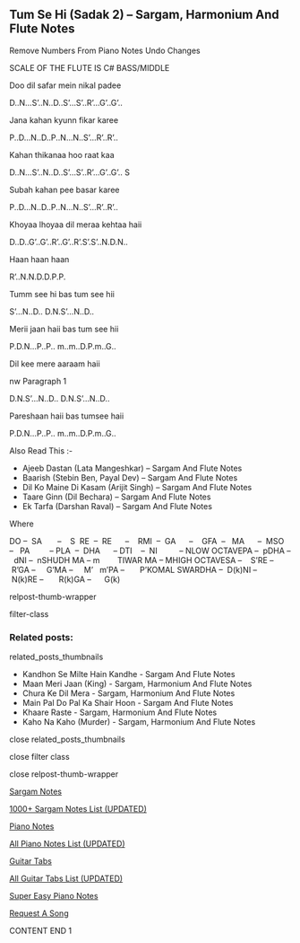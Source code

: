 
## Tum Se Hi (Sadak 2) – Sargam, Harmonium And Flute Notes

Remove Numbers From Piano Notes
Undo Changes

SCALE OF THE FLUTE IS C# BASS/MIDDLE

Doo dil safar mein nikal padee

D..N…S’..N..D..S’…S’..R’…G’..G’..

Jana kahan kyunn fikar karee

P..D…N..D..P..N…N..S’…R’..R’..

Kahan thikanaa hoo raat kaa

D..N…S’..N..D..S’…S’..R’…G’..G’.. S

Subah kahan pee basar karee

P..D…N..D..P..N…N..S’…R’..R’..

Khoyaa lhoyaa dil meraa kehtaa haii

D..D..G’..G’..R’..G’..R’.S’.S’..N.D.N..

Haan haan haan

R’..N.N.D.D.P.P.

Tumm see hi bas tum see hii

S’…N..D.. D.N.S’…N..D..

Merii jaan haii bas tum see hii

P.D.N…P..P.. m..m..D.P.m..G..

Dil kee mere aaraam haii

nw Paragraph 1

D.N.S’…N..D.. D.N.S’…N..D..

Pareshaan haii bas tumsee haii

P.D.N…P..P.. m..m..D.P.m..G..

Also Read This :-

* Ajeeb Dastan (Lata Mangeshkar) – Sargam And Flute Notes
* Baarish (Stebin Ben, Payal Dev) – Sargam And Flute Notes
* Dil Ko Maine Di Kasam (Arijit Singh) – Sargam And Flute Notes
* Taare Ginn (Dil Bechara) – Sargam And Flute Notes
* Ek Tarfa (Darshan Raval) – Sargam And Flute Notes

Where

DO –  SA       –    S  RE  –  RE      –    RMI  –  GA      –    GFA  –   MA      –  MSO  –   PA         – PLA  –  DHA      – DTI    –  NI          – NLOW OCTAVEPA –  pDHA –  dNI –  nSHUDH MA – m        TIWAR MA – MHIGH OCTAVESA –    S’RE –     R’GA –     G’MA –     M’   m’PA –       P’KOMAL SWARDHA –  D(k)NI –       N(k)RE –       R(k)GA –      G(k)

relpost-thumb-wrapper

filter-class

### Related posts:

related_posts_thumbnails

* Kandhon Se Milte Hain Kandhe - Sargam And Flute Notes
* Maan Meri Jaan (King) - Sargam, Harmonium And Flute Notes
* Chura Ke Dil Mera - Sargam, Harmonium And Flute Notes
* Main Pal Do Pal Ka Shair Hoon - Sargam And Flute Notes
* Khaare Raste - Sargam, Harmonium And Flute Notes
* Kaho Na Kaho (Murder) - Sargam, Harmonium And Flute Notes

close related_posts_thumbnails

close filter class

close relpost-thumb-wrapper

[Sargam Notes](https://www.notationsworld.com/sargam-notes.html)

[1000+ Sargam Notes List (UPDATED)](https://www.notationsworld.com/all-songs-list-sargam-notes.html)

[Piano Notes](https://www.notationsworld.com/piano-notes.html)

[All Piano Notes List (UPDATED)](https://www.notationsworld.com/all-songs-list-piano-notes.html)

[Guitar Tabs](https://www.notationsworld.com/guitar-tabs.html)

[All Guitar Tabs List (UPDATED)](https://www.notationsworld.com/all-songs-list-guitar-tabs.html)

[Super Easy Piano Notes](https://studywall.in/)

[Request A Song](https://www.notationsworld.com/request-a-song.html)

CONTENT END 1


